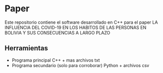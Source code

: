 # Paper

Este repositorio contiene el software desarrollado en C++ para el paper LA INFLUENCIA DEL COVID-19 EN LOS HABITOS DE LAS PERSONAS EN BOLIVIA Y SUS CONSECUENCIAS A LARGO PLAZO

## Herramientas
* Programa principal C++ + mas archivos txt
* Programa secundario (solo para corroborar) Python + archivos csv